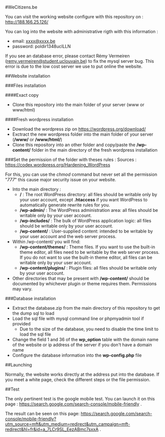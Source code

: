 #WeCitizens.be

You can visit the working website configure with this repository on : http://188.166.25.126/

You can log into the website with administrative rigth with this information :
- email: xxxx@xxxx.be 
- password: poldir1348uclLLN

If you see an database error, please contact Rémy Vermeiren (remy.vermeiren@student.uclouvain.be) to fix the mysql server bug. This error is due to the low cost server we use to put online the website.

##Website installation

###Files installation

####Exact copy
- Clone this repository into the main folder of your server (www or www/html)

####Fresh wordpress installation
- Download the wordpress zip on https://wordpress.org/download/
- Exctract the new wordpress folder into the main folder of your server (**/www/** or **/www/html/**)
- Clone this repository into an other folder and copy/paste the **/wp-content/** folder in the main directory of the fresh wordpress installation

###Set the permission of the folder with theses rules : 
Sources : https://codex.wordpress.org/Hardening_WordPress

For this, you can use the *chmod* command but never set all the permission "*777*" this cause major security issue on your website. 

- Into the main directory :
  - **/** : The root WordPress directory: all files should be writable only by your user account, except **.htaccess** if you want WordPress to automatically generate rewrite rules for you.
  - **/wp-admin/** : The WordPress administration area: all files should be writable only by your user account.
  - **/wp-includes/** : The bulk of WordPress application logic: all files should be writable only by your user account.
  - **/wp-content/** : User-supplied content: intended to be writable by your user account and the web server process.
- Within /wp-content/ you will find:
  - **/wp-content/themes/** : Theme files. If you want to use the built-in theme editor, all files need to be writable by the web server process. If you do not want to use the built-in theme editor, all files can be writable only by your user account.
  - **/wp-content/plugins/** : Plugin files: all files should be writable only by your user account.
- Other directories that may be present with **/wp-content/** should be documented by whichever plugin or theme requires them. Permissions may vary.

###Database installation

- Extract the database.zip from the main directory of this repository to get the dump sql to load
- Load the sql file with mysql command line or phpmyadmin tool if provided
  - Due to the size of the database, you need to disable the time limit to load the sql file
- Change the field 1 and 36 of the **wp_option** table with the domain name of the website or ip address of the server if you don't have a domain name
- Configure the database information into the **wp-config.php** file


##Launching

Normally, the website works directly at the address put into the database. If you meet a white page, check the different steps or the file permission.


##Test

The only pertinent test is the google mobile test. You can launch it on this page : https://search.google.com/search-console/mobile-friendly .

The result can be seen on this page: https://search.google.com/search-console/mobile-friendly?utm_source=mft&utm_medium=redirect&utm_campaign=mft-redirect&hl=fr&id=a_7LCr9SL_EezABmc7sxxA .


